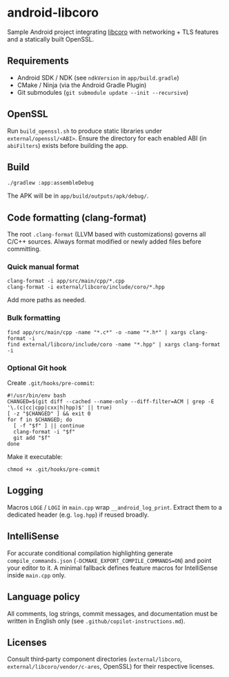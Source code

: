 # android-libcoro

Sample Android project integrating [libcoro](external/libcoro) with networking + TLS features and a statically built OpenSSL.

## Requirements
- Android SDK / NDK (see `ndkVersion` in `app/build.gradle`)
- CMake / Ninja (via the Android Gradle Plugin)
- Git submodules (`git submodule update --init --recursive`)

## OpenSSL
Run `build_openssl.sh` to produce static libraries under `external/openssl/<ABI>`. Ensure the directory for each enabled ABI (in `abiFilters`) exists before building the app.

## Build
```
./gradlew :app:assembleDebug
```
The APK will be in `app/build/outputs/apk/debug/`.

## Code formatting (clang-format)
The root `.clang-format` (LLVM based with customizations) governs all C/C++ sources. Always format modified or newly added files before committing.

### Quick manual format
```
clang-format -i app/src/main/cpp/*.cpp
clang-format -i external/libcoro/include/coro/*.hpp
```
Add more paths as needed.

### Bulk formatting
```
find app/src/main/cpp -name "*.c*" -o -name "*.h*" | xargs clang-format -i
find external/libcoro/include/coro -name "*.hpp" | xargs clang-format -i
```

### Optional Git hook
Create `.git/hooks/pre-commit`:
```
#!/usr/bin/env bash
CHANGED=$(git diff --cached --name-only --diff-filter=ACM | grep -E '\.(c|cc|cpp|cxx|h|hpp)$' || true)
[ -z "$CHANGED" ] && exit 0
for f in $CHANGED; do
  [ -f "$f" ] || continue
  clang-format -i "$f"
  git add "$f"
done
```
Make it executable:
```
chmod +x .git/hooks/pre-commit
```

## Logging
Macros `LOGE` / `LOGI` in `main.cpp` wrap `__android_log_print`. Extract them to a dedicated header (e.g. `log.hpp`) if reused broadly.

## IntelliSense
For accurate conditional compilation highlighting generate `compile_commands.json` (`-DCMAKE_EXPORT_COMPILE_COMMANDS=ON`) and point your editor to it. A minimal fallback defines feature macros for IntelliSense inside `main.cpp` only.

## Language policy
All comments, log strings, commit messages, and documentation must be written in English only (see `.github/copilot-instructions.md`).

## Licenses
Consult third‑party component directories (`external/libcoro`, `external/libcoro/vendor/c-ares`, OpenSSL) for their respective licenses.
